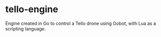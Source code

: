 # tello-engine
Engine created in Go to control a Tello drone using Gobot, with Lua as a scripting language.
